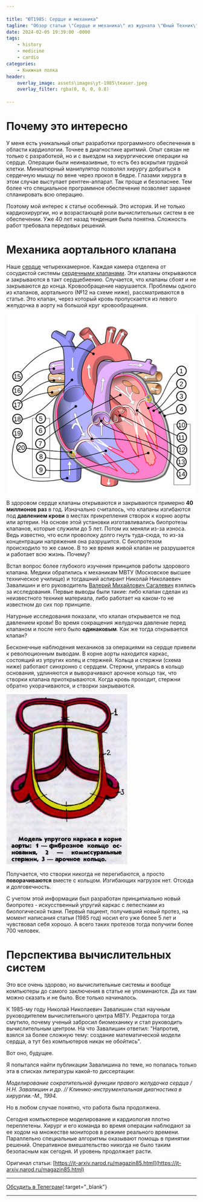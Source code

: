 ```yaml
---

title: "ЮТ1985: Сердце и механика"
tagline: "Обзор статьи \"Сердце и механика\" из журнала \"Юный Техник\" от 12.1985"
date: 2024-02-05 19:39:00 -0000
tags: 
    - history
    - medicine
    - cardio
categories:
    - Книжная полка
header:
    overlay_image: assets\images\yt-1985\teaser.jpeg
    overlay_filter: rgba(0, 0, 0, 0.8)

---
```


# Почему это интересно

У меня есть уникальный опыт разработки программного обеспечения в области кардиологии. Точнее в диагностике аритмий. Опыт связан не только с разработкой, но и с выездом на хирургические операции на сердце. Операции были неинвазивные, то есть без вскрытия грудной клетки. Миниатюрный манипулятор позволял хирургу добраться в сердечную мышцу по вене через прокол в бедре. Глазами хирурга в этом случае выступает рентген-аппарат. Так проще и безопаснее. Тем более что специальное программное обеспечение позволяет заранее спланировать всю операцию.

Поэтому мой интерес к статье особенный. Это история. И не только кардиохирургии, но и возрастающей роли вычислительных систем в ее обеспечении. Уже 40 лет назад тенденция была понятна. Сложность работ требовала передовых решений.

# Механика аортального клапана

Наше [сердце](https://ru.wikipedia.org/wiki/%D0%A1%D0%B5%D1%80%D0%B4%D1%86%D0%B5_%D1%87%D0%B5%D0%BB%D0%BE%D0%B2%D0%B5%D0%BA%D0%B0) четырехкамерное. Каждая камера отделена от сосудистой системы [сердечными клапанами](https://ru.wikipedia.org/wiki/%D0%9A%D0%BB%D0%B0%D0%BF%D0%B0%D0%BD%D1%8B_%D1%81%D0%B5%D1%80%D0%B4%D1%86%D0%B0). Эти клапаны открываются и закрываются в такт сердцебиению. Случается, что клапаны сбоят и не закрываются до конца. Кровообращение нарушается. Проблемы одного из клапанов, аортального (№12 на схеме ниже), рассматриваются в статье. Это клапан, через который кровь пропускается из левого желудочка в аорту на большой круг кровообращения.

![heart](/assets/images/yt-1985/heart.png)

В здоровом сердце клапаны открываются и закрываются примерно **40 миллионов раз** в год. Изначально считалось, что клапаны изгибаются под **давлением крови** в местах прикрепления створок к корню аорты или артерии. На основе этой установки изготавливались биопротезы клапанов, которые служили до 5 лет. Потом их меняли из-за износа. Ведь известно, что если проволоку долго гнуть туда-сюда, то из-за концентрации напряжения она разрушится. С биопротезом происходило то же самое. В то же время живой клапан не разрушается и работает всю жизнь. Почему?

Встал вопрос более глубокого изучения принципов работы здорового клапана. Медики обратились к механикам МВТУ (Московское высшее техническое училище) и тогдашний аспирант Николай Николаевич Завалишин и его руководитель [Валерий Михайлович Сагалевич](https://ru.wikipedia.org/wiki/%D0%A1%D0%B0%D0%B3%D0%B0%D0%BB%D0%B5%D0%B2%D0%B8%D1%87,_%D0%92%D0%B0%D0%BB%D0%B5%D1%80%D0%B8%D0%B9_%D0%9C%D0%B8%D1%85%D0%B0%D0%B9%D0%BB%D0%BE%D0%B2%D0%B8%D1%87) взялись за исследования. Первые выводы были такие: либо клапан сделан из неизвестного технике материала, либо работает на каком-то не известном до сих пор принципе.

Натурные исследования показали, что клапан открывается не под давлением крови! Во время сокращения желудочка давление перед клапаном и после него было **одинаковым**. Как же тогда открывается клапан?

Бесконечные наблюдения механиков за операциями на сердце привели к революционным выводам. В корне аорты находится каркас, состоящий из упругих колец и стержней. Кольца и стержни (схема ниже) работают синхронно с сердцем. Стержни, упираясь в кольцо основания, удлиняются и выворачивают арочное кольцо так, что створки клапана приоткрываются. Когда кровь проходит, стержни обратно укорачиваются, и створки закрываются.

![](/assets/images/yt-1985/4fd9d34c-cf4a-41ff-9ca2-5462e488f826.png)

Получается, что створки никогда не перегибаются, а просто **поворачиваются** вместе с кольцом. Изгибающих нагрузок нет. Отсюда и долговечность.

С учетом этой информации был разработан принципиально новый биопротез - искусственный упругий каркас с лепестками из биологической ткани. Первый пациент, получивший новый протез, на момент написания статьи (1985 год) носил его уже более 5 лет и чувствовал себя хорошо. А всего таких протезов тогда получили более 700 человек.

# Перспектива вычислительных систем

Это все очень здорово, но вычислительные системы и вообще компьютеры до самого заключения в статье не упоминаются. Да их там можно сказать и не было. Все только начиналось.

К 1985-му году Николай Николаевич Завалишин стал научным руководителем вычислительного центра МВТУ. Редактора тогда смутило, почему ученый забросил биомеханику и стал руководить вычислительным центром. На что Завалишин ответил: "Напротив, взялся за более сложную тему: создание математической модели сердца, а тут без компьютеров никак не обойтись".

Вот оно, будущее.

Я попытался найти публикации Завалишина по теме, но попалась только эта в списках литературы какой-то диссертации:

*Моделирование сократительной функции правого желудочка сердца / H.H. Завалишин и др. // Клинико-инструментальная диагностика в хирургии.-М., 1994.*

Но в любом случае понятно, что работа была продолжена.

Сегодня компьютерное моделирование и кардиология плотно переплетены. Хирург и его команда во время операции наблюдают за ее ходом на множестве мониторов в режиме реального времени. Параллельно специальные алгоритмы оказывают помощь в принятии решений. Оперативное вмешательство никогда не было таким безопасным как сегодня. И уровень продолжает расти.

Оригинал статьи: [https://jt-arxiv.narod.ru/magazin85.html](https://jt-arxiv.narod.ru/magazin85.html)

---

<i class="fab fa-telegram" aria-hidden="true"></i> [Обсудить в Телеграм](https://t.me/mediocre_developer/56){:target="_blank"}

---
